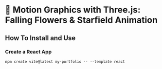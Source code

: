 # 🌠 Motion Graphics with Three.js: Falling Flowers & Starfield Animation




## How To Install and Use

### Create a React App
```
npm create vite@latest my-portfolio -- --template react
```


<!-- 
    npm create vite@latest my-portfolio -- --template react

    cd my-portfolio
    npm install
    npm run dev

    npm install tailwindcss @tailwindcss/vite

    npm i three
    npm i @react-three/drei
    npm i @react-three/fiber
    npm i @react-three/postprocessing
    npm i framer-motion
    npm i countup
 -->